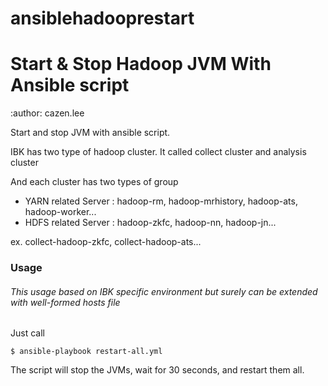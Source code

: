 # ansiblehadooprestart

Start & Stop Hadoop JVM With Ansible script
==============================================
:author: cazen.lee

Start and stop JVM with ansible script.

IBK has two type of hadoop cluster. It called collect cluster and analysis cluster

And each cluster has two types of group

- YARN related Server : hadoop-rm, hadoop-mrhistory, hadoop-ats, hadoop-worker...
- HDFS related Server : hadoop-zkfc, hadoop-nn, hadoop-jn...

ex. collect-hadoop-zkfc, collect-hadoop-ats...

### Usage
###### This usage based on IBK specific environment but surely can be extended with well-formed hosts file

Just call

    $ ansible-playbook restart-all.yml

The script will stop the JVMs, wait for 30 seconds, and restart them all.